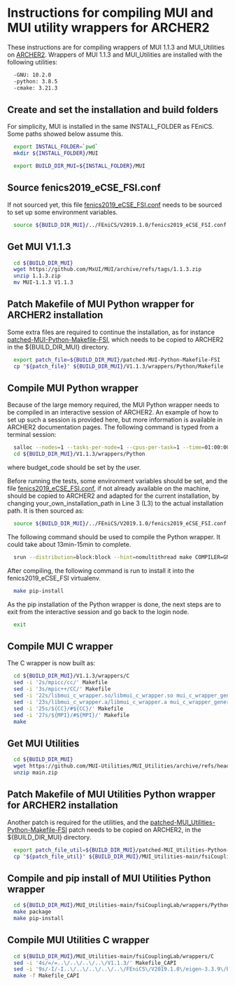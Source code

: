 Instructions for compiling MUI and MUI utility wrappers for ARCHER2
===================================================================

These instructions are for compiling wrappers of MUI 1.1.3 and MUI_Utilities 
on [ARCHER2](https://www.archer2.ac.uk).
Wrappers of MUI 1.1.3 and MUI_Utilities are installed with the following utilities:
```bash
  -GNU: 10.2.0
  -python: 3.8.5
  -cmake: 3.21.3
```

Create and set the installation and build folders
---------------------------------------------
For simplicity, MUI is installed in the same INSTALL_FOLDER as FEniCS. Some paths showed below assume this.

```bash
  export INSTALL_FOLDER=`pwd`
  mkdir ${INSTALL_FOLDER}/MUI

  export BUILD_DIR_MUI=${INSTALL_FOLDER}/MUI
```

Source fenics2019_eCSE_FSI.conf
---------------------------------------------
If not sourced yet, this file [fenics2019_eCSE_FSI.conf](https://gitlab.com/Wendi-L/archer2_install/-/blob/master/FEniCS/V2019.1.0/fenics2019_eCSE_FSI.conf) needs to be sourced to set up some environment variables.

```bash
  source ${BUILD_DIR_MUI}/../FEniCS/V2019.1.0/fenics2019_eCSE_FSI.conf
```

Get MUI V1.1.3
---------------------------------------------
```bash
  cd ${BUILD_DIR_MUI}
  wget https://github.com/MxUI/MUI/archive/refs/tags/1.1.3.zip
  unzip 1.1.3.zip
  mv MUI-1.1.3 V1.1.3
```

Patch Makefile of MUI Python wrapper for ARCHER2 installation
---------------------------------------------
Some extra files are required to continue the installation, as for instance [patched-MUI-Python-Makefile-FSI](https://gitlab.com/Wendi-L/archer2_install/-/blob/master/MUI/patched-MUI-Python-Makefile-FSI), which needs to be copied to ARCHER2 in the ${BUILD_DIR_MUI} directory.

```bash
  export patch_file=${BUILD_DIR_MUI}/patched-MUI-Python-Makefile-FSI 
  cp "${patch_file}" ${BUILD_DIR_MUI}/V1.1.3/wrappers/Python/Makefile
```

Compile MUI Python wrapper
---------------------------------------------
Because of the large memory required, the MUI Python wrapper needs to be compiled in an interactive session of ARCHER2. An example of how to set up such a session is provided here, but more information is available in ARCHER2 documentation pages. The following command is typed from a terminal session:

```bash
  salloc --nodes=1 --tasks-per-node=1 --cpus-per-task=1 --time=01:00:00 --partition=standard --qos=standard --account=budget_code
  cd ${BUILD_DIR_MUI}/V1.1.3/wrappers/Python
```

where budget_code should be set by the user.

Before running the tests, some environment variables should be set, and the file [fenics2019_eCSE_FSI.conf](https://gitlab.com/Wendi-L/archer2_install/-/blob/master/FEniCS/V2019.1.0/fenics2019_eCSE_FSI.conf), if not already available on the machine, should be copied to ARCHER2 and adapted for the current installation, by changing your_own_installation_path in Line 3 (L3) to the actual installation path. It is then sourced as:

```bash
  source ${BUILD_DIR_MUI}/../FEniCS/V2019.1.0/fenics2019_eCSE_FSI.conf
```

The following command should be used to compile the Python wrapper. It could take about 13min-15min to complete.

```bash
  srun --distribution=block:block --hint=nomultithread make COMPILER=GNU package
```

After compiling, the following command is run to install it into the fenics2019_eCSE_FSI virtualenv.

```bash
  make pip-install
```

As the pip installation of the Python wrapper is done, the next steps are to exit from the interactive session and go back to the login node.

```bash
  exit
```

Compile MUI C wrapper
---------------------------------------------
The C wrapper is now built as:

```bash
  cd ${BUILD_DIR_MUI}/V1.1.3/wrappers/C
  sed -i '2s/mpicc/cc/' Makefile
  sed -i '3s/mpic++/CC/' Makefile
  sed -i '22s/libmui_c_wrapper.so/libmui_c_wrapper.so mui_c_wrapper_general.o/' Makefile
  sed -i '23s/libmui_c_wrapper.a/libmui_c_wrapper.a mui_c_wrapper_general.o/' Makefile
  sed -i '25s/${CC}/#${CC}/' Makefile
  sed -i '27s/${MPI}/#${MPI}/' Makefile
  make
```

Get MUI Utilities
---------------------------------------------

```bash
  cd ${BUILD_DIR_MUI}
  wget https://github.com/MUI-Utilities/MUI_Utilities/archive/refs/heads/main.zip
  unzip main.zip
```

Patch Makefile of MUI Utilities Python wrapper for ARCHER2 installation
---------------------------------------------
Another patch is required for the utilities, and the [patched-MUI_Utilities-Python-Makefile-FSI](https://gitlab.com/Wendi-L/archer2_install/-/blob/master/MUI/patched-MUI_Utilities-Python-Makefile-FSI) patch needs to be copied on ARCHER2, in the ${BUILD_DIR_MUI} directory.

```bash
  export patch_file_util=${BUILD_DIR_MUI}/patched-MUI_Utilities-Python-Makefile-FSI
  cp "${patch_file_util}" ${BUILD_DIR_MUI}/MUI_Utilities-main/fsiCouplingLab/wrappers/Python/Makefile
```

Compile and pip install of MUI Utilities Python wrapper
---------------------------------------------
```bash
  cd ${BUILD_DIR_MUI}/MUI_Utilities-main/fsiCouplingLab/wrappers/Python
  make package
  make pip-install
```

Compile MUI Utilities C wrapper
---------------------------------------------
```bash
  cd ${BUILD_DIR_MUI}/MUI_Utilities-main/fsiCouplingLab/wrappers/C
  sed -i '4s/=/=..\/..\/..\/..\/V1.1.3/' Makefile_CAPI
  sed -i '9s/-I/-I..\/..\/..\/..\/..\/FEniCS\/V2019.1.0\/eigen-3.3.9\/build\/build\/include\/eigen3/' Makefile_CAPI
  make -f Makefile_CAPI
```

